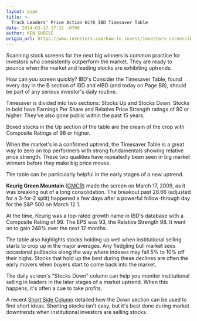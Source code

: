 ```yaml
---
layout: page
title: >-
  Track Leaders' Price Action With IBD Timesaver Table
date: 2014-03-17 17:32 -0700
author: KEN SHREVE
origin_url: https://www.investors.com/how-to-invest/investors-corner/ibd-timesaver-table-screens-for-growth-stocks/
---
```


Scanning stock screens for the next big winners is common practice for investors who consistently outperform the market. They are ready to pounce when the market and leading stocks are exhibiting uptrends.

How can you screen quickly? IBD's Consider the Timesaver Table, found every day in the B section of IBD and eIBD (and today on Page B8), should be part of any serious investor's daily routine.

Timesaver is divided into two sections: Stocks Up and Stocks Down. Stocks in bold have Earnings Per Share and Relative Price Strength ratings of 80 or higher. They've also gone public within the past 15 years.

Boxed stocks in the Up section of the table are the cream of the crop with Composite Ratings of 98 or higher.

When the market's in a confirmed uptrend, the Timesaver Table is a great way to zero on top performers with strong fundamentals showing relative price strength. These two qualities have repeatedly been seen in big market winners before they make big price moves.

The table can be particularly helpful in the early stages of a new uptrend.

**Keurig Green Mountain** ([GMCR](https://research.investors.com/quote.aspx?symbol=GMCR)) made the screen on March 17, 2009, as it was breaking out of a long consolidation. The breakout past 28.66 (adjusted for a 3-for-2 split) happened a few days after a powerful follow-through day for the S&P 500 on March 12 1.

At the time, Keurig was a top-rated growth name in IBD's database with a Composite Rating of 99. The EPS was 93, the Relative Strength 98. It went on to gain 248% over the next 12 months.

The table also highlights stocks holding up well when institutional selling starts to crop up in the major averages. Any fledgling bull market sees occasional pullbacks along the way where indexes may fall 5% to 10% off their highs. Stocks that hold up the best during these declines are often the early movers when buyers start to come back into the market.

The daily screen's "Stocks Down" column can help you monitor institutional selling in leaders in the later stages of a market uptrend. When this happens, it's often a cue to take profits.

A recent [Short Side Column](http://news.investors.com/investing-the-short-side/022814-691693-how-to-sell-stocks-short.htm?ntt=short+side) detailed how the Down section can be used to find short ideas. Shorting stocks isn't easy, but it's best done during market downtrends when institutional investors are selling stocks.
